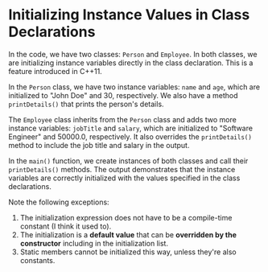 # Initializing Instance Values in Class Declarations

In the code, we have two classes: `Person` and `Employee`. In both classes, we are initializing instance variables directly in the class declaration. This is a feature introduced in C++11.

In the `Person` class, we have two instance variables: `name` and `age`, which are initialized to "John Doe" and 30, respectively. We also have a method `printDetails()` that prints the person's details.

The `Employee` class inherits from the `Person` class and adds two more instance variables: `jobTitle` and `salary`, which are initialized to "Software Engineer" and 50000.0, respectively. It also overrides the `printDetails()` method to include the job title and salary in the output.

In the `main()` function, we create instances of both classes and call their `printDetails()` methods. The output demonstrates that the instance variables are correctly initialized with the values specified in the class declarations.

Note the following exceptions:
1. The initialization expression does not have to be a compile-time constant (I think it used to).
1. The initialization is a __default value__ that can be __overridden by the constructor__ including in the initialization list.
1. Static members cannot be initialized this way, unless they're also constants.
